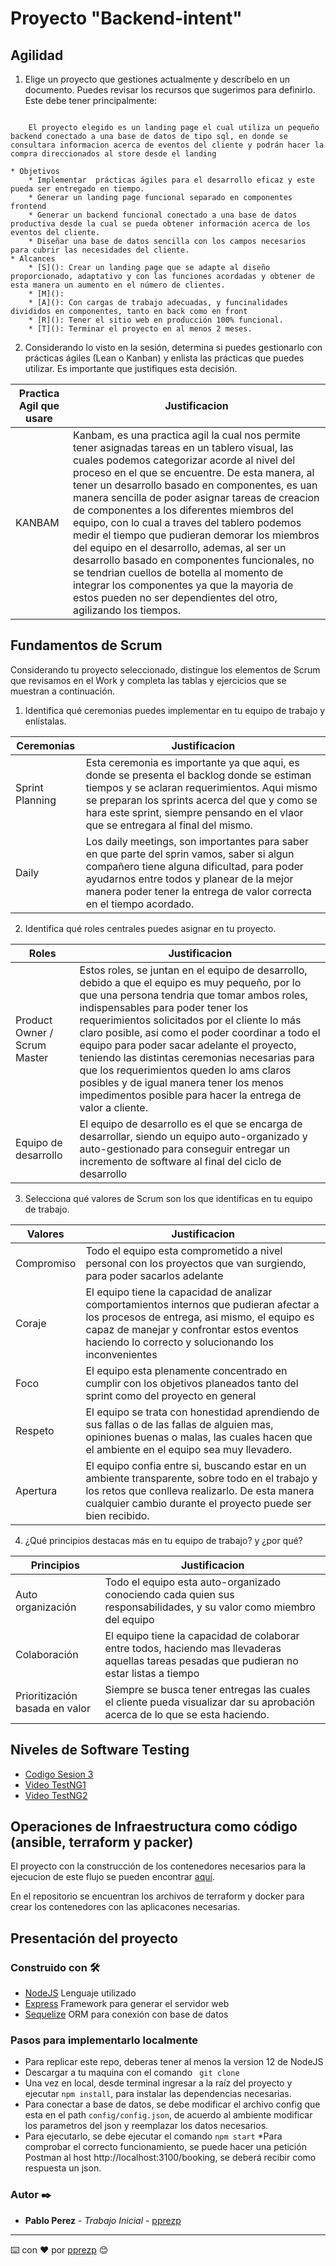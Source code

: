# Proyecto "Backend-intent"


## Agilidad
1. Elige un proyecto que gestiones actualmente y descríbelo en un documento. Puedes revisar los recursos que sugerimos para definirlo. Este debe tener principalmente:
<code>
    El proyecto elegido es un landing page el cual utiliza un pequeño backend conectado a una base de datos de tipo sql, en donde se consultara informacion acerca de eventos del cliente y podrán hacer la compra direccionados al store desde el landing
</code>

    * Objetivos
        * Implementar  prácticas ágiles para el desarrollo eficaz y este pueda ser entregado en tiempo.
        * Generar un landing page funcional separado en componentes frontend
        * Generar un backend funcional conectado a una base de datos productiva desde la cual se pueda obtener información acerca de los eventos del cliente.
        * Diseñar una base de datos sencilla con los campos necesarios para cubrir las necesidades del cliente.
    * Alcances
        * [S](): Crear un landing page que se adapte al diseño proporcionado, adaptativo y con las funciones acordadas y obtener de esta manera un aumento en el número de clientes.
        * [M](): 
        * [A](): Con cargas de trabajo adecuadas, y funcinalidades divididos en componentes, tanto en back como en front
        * [R](): Tener el sitio web en producción 100% funcional.
        * [T](): Terminar el proyecto en al menos 2 meses.

2. Considerando lo visto en la sesión, determina si puedes gestionarlo con prácticas ágiles (Lean o Kanban) y enlista las prácticas que puedes utilizar. Es importante que justifiques esta decisión.


| Practica Agil que usare  |  Justificacion |
|---|---|
| KANBAM  |  Kanbam, es una practica agil la cual nos permite tener asignadas tareas en un tablero visual, las cuales podemos categorizar acorde al nivel del proceso en el que se encuentre. De esta manera, al tener un desarrollo basado en componentes, es uan manera sencilla de poder asignar tareas de creacion de componentes a los diferentes miembros del equipo, con lo cual a traves del tablero podemos medir el tiempo que pudieran demorar los miembros del equipo en el desarrollo, ademas, al ser un desarrollo basado en componentes funcionales, no se tendrian cuellos de botella al momento de integrar los componentes ya que la mayoria de estos pueden no ser dependientes del otro, agilizando los tiempos. |

## Fundamentos de Scrum

Considerando tu proyecto seleccionado, distingue los elementos de Scrum que revisamos en el Work y completa las tablas y ejercicios que se muestran a continuación.

1. Identifica qué ceremonias puedes implementar en tu equipo de trabajo y enlístalas.

| Ceremonias |  Justificacion |
|---|---|
| Sprint Planning  | Esta ceremonia es importante ya que aqui, es donde se presenta el backlog donde se estiman tiempos y se aclaran requerimientos. Aqui mismo se preparan los sprints acerca del que y como se hara este sprint, siempre pensando en el vlaor que se entregara al final del mismo.   |
| Daily  | Los daily meetings, son importantes para saber en que parte del sprin vamos, saber si algun compañero tiene alguna dificultad, para poder ayudarnos entre todos y planear de la mejor manera poder tener la entrega de valor correcta en el tiempo acordado.  |

2. Identifica qué roles centrales puedes asignar en tu proyecto.

| Roles |  Justificacion |
|---|---|
| Product Owner / Scrum Master  | Estos roles, se juntan en el equipo de desarrollo, debido a que el equipo es muy pequeño,  por lo que una persona tendria que tomar ambos roles, indispensables para poder tener los requerimientos solicitados por el cliente lo más claro posible, asi como el poder coordinar a todo el equipo para poder sacar adelante el proyecto, teniendo las distintas ceremonias necesarias para que los requerimientos queden lo ams claros posibles y de igual manera tener los menos impedimentos posible para hacer la entrega de valor a cliente.  |
| Equipo de desarrollo  | El equipo de desarrollo es el que se encarga de desarrollar, siendo un equipo auto-organizado y auto-gestionado para conseguir entregar un incremento de software al final del ciclo de desarrollo  |

3. Selecciona qué valores de Scrum son los que identificas en tu equipo de trabajo.

| Valores |  Justificacion |
|---|---|
| Compromiso  | Todo el equipo esta comprometido a nivel personal con los proyectos que van surgiendo, para poder sacarlos adelante |
| Coraje  | El equipo tiene la capacidad de analizar comportamientos internos que pudieran afectar a los procesos de entrega, asi mismo, el equipo es capaz de manejar y confrontar estos eventos haciendo lo correcto y solucionando los inconvenientes  |
| Foco  | El equipo esta plenamente concentrado en cumplir con los objetivos planeados tanto del sprint como del proyecto en general |
| Respeto  |  El equipo se trata con honestidad aprendiendo de sus fallas o de las fallas de alguien mas, opiniones buenas o malas, las cuales hacen que el ambiente en el equipo sea muy llevadero. |
| Apertura  | El equipo confia entre si, buscando estar en un ambiente transparente, sobre todo en el trabajo  y los retos que conlleva realizarlo. De esta manera cualquier cambio durante el proyecto puede ser bien recibido.  |

4. ¿Qué principios destacas más en tu equipo de trabajo? y ¿por qué?

| Principios |  Justificacion |
|---|---|
| Auto organización  | Todo el equipo esta auto-organizado conociendo cada quien sus responsabilidades, y su valor como miembro del equipo |
| Colaboración  | El equipo tiene la capacidad de colaborar entre todos, haciendo mas llevaderas aquellas tareas pesadas que pudieran no estar listas a tiempo  |
| Prioritización basada en valor  | Siempre se busca tener entregas las cuales el cliente pueda visualizar dar su aprobación acerca de lo que se esta haciendo.|

## Niveles de Software Testing

* [Codigo Sesion 3](https://github.com/pprezp/lab-test-cicd)
* [Video TestNG1](https://drive.google.com/file/d/1gvlUvW91jS52QsUw9sgYKrA0CBkBKErU/view?usp=share_link)
* [Video TestNG2](https://drive.google.com/file/d/1yEcUO2UaUZiq8bkiicgJk7ivEDa4fIjo/view?usp=share_link)

## Operaciones de Infraestructura como código (ansible, terraform y packer)

El proyecto con la construcción de los contenedores necesarios para la ejecucion de este flujo se pueden encontrar [aquí](https://github.com/pprezp/myAPIterraform).

En el repositorio se encuentran los archivos de terraform y docker para crear los contenedores con las aplicacones necesarias.


## Presentación del proyecto

### Construido con 🛠️

* [NodeJS]() Lenguaje utilizado
* [Express]() Framework para generar el servidor web
* [Sequelize]() ORM para conexión con base de datos


### Pasos para implementarlo localmente
* Para replicar este repo, deberas tener al menos la version 12 de NodeJS
* Descargar a tu maquina con el comando <code> git clone</code>
* Una vez en local, desde terminal ingresar a la raíz del proyecto y ejecutar <code>npm install</code>, para instalar las dependencias necesarias.
* Para conectar a base de datos, se debe modificar el archivo config que esta en el path <code>config/config.json</code>, de acuerdo al ambiente modificar los parametros del json y reemplazar los datos necesarios.
* Para ejecutarlo, se debe ejecutar el comando <code>npm start</code>
*Para comprobar el correcto funcionamiento, se puede hacer una petición Postman al host http://localhost:3100/booking, se deberá recibir como respuesta un json.
### Autor ✒️

* **Pablo Perez** - *Trabajo Inicial* - [pprezp](https://github.com/pprezp)

---
⌨️ con ❤️ por [pprezp](https://github.com/pprezp) 😊
